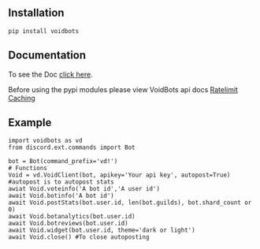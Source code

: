 
## Installation
`pip install voidbots`

## Documentation
To see the Doc [click here](https://docs.voidbots.net/).

Before using the pypi modules please view VoidBots api docs [Ratelimit](https://docs.voidbots.net/#/ratelimits) [Caching](https://docs.voidbots.net/#/caching)

## Example
```
import voidbots as vd
from discord.ext.commands import Bot

bot = Bot(command_prefix='vd!')
# Functions
Void = vd.VoidClient(bot, apikey='Your api key', autopost=True) #autopost is to autopost stats
awiat Void.voteinfo('A bot id','A user id')
await Void.botinfo('A bot id')
await Void.postStats(bot.user.id, len(bot.guilds), bot.shard_count or 0)
await Void.botanalytics(bot.user.id)
await Void.botreviews(bot.user.id)
await Void.widget(bot.user.id, theme='dark or light')
await Void.close() #To close autoposting
```